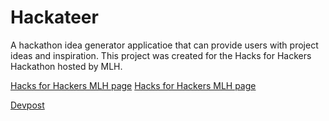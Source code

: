 # Hackateer
A hackathon idea generator applicatioe that can provide users with project ideas and inspiration. This project was created for the Hacks for Hackers Hackathon hosted by MLH. 

[Hacks for Hackers MLH page](https://hacks-for-hackers.devpost.com/) 
[Hacks for Hackers MLH page](https://organize.mlh.io/participants/events/9847-hacks-for-hackers?_gl=1*1idnld*_ga*ODIwOTA2MzM5LjE2ODg2MjU4ODU.*_ga_E5KT6TC4TK*MTY4OTk1NzU4Ni44LjEuMTY4OTk1ODQ0Ny41MS4wLjA.)

[Devpost](https://devpost.com/software/hackateer)

